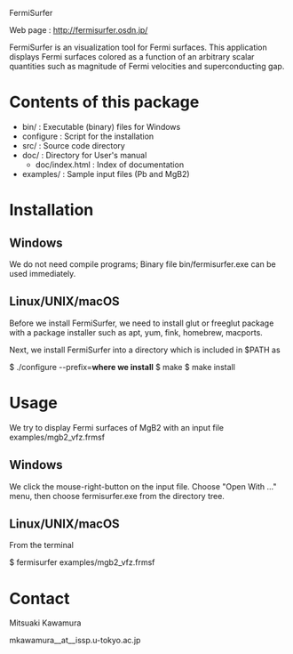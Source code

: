 FermiSurfer

Web page : http://fermisurfer.osdn.jp/

FermiSurfer is an visualization tool for Fermi surfaces.
This application displays Fermi surfaces colored as a function of an arbitrary
scalar quantities such as magnitude of Fermi velocities and superconducting gap.

# Contents of this package

 * bin/ : Executable (binary) files for Windows
 * configure : Script for the installation
 * src/ : Source code directory
 * doc/ : Directory for User's manual
   * doc/index.html : Index of documentation
 * examples/ : Sample input files (Pb and MgB2)

# Installation

## Windows

We do not need compile programs;
Binary file bin/fermisurfer.exe can be used immediately.

## Linux/UNIX/macOS

Before we install FermiSurfer, we need to install glut or freeglut package
with a package installer such as apt, yum, fink, homebrew, macports.

Next, we install FermiSurfer into a directory which is included in $PATH as

$ ./configure --prefix=**where we install**
$ make
$ make install

# Usage

We try to display Fermi surfaces of MgB2 with an input file examples/mgb2_vfz.frmsf

## Windows

We click the mouse-right-button on the input file. Choose "Open With ..." menu,
then choose fermisurfer.exe from the directory tree.

## Linux/UNIX/macOS

From the terminal

$ fermisurfer examples/mgb2_vfz.frmsf

# Contact

Mitsuaki Kawamura

mkawamura__at__issp.u-tokyo.ac.jp
